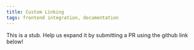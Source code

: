 ```yaml
---
title: Custom Linking
tags: frontend integration, documentation
---
```


This is a stub. Help us expand it by submitting a PR using the github link below!
